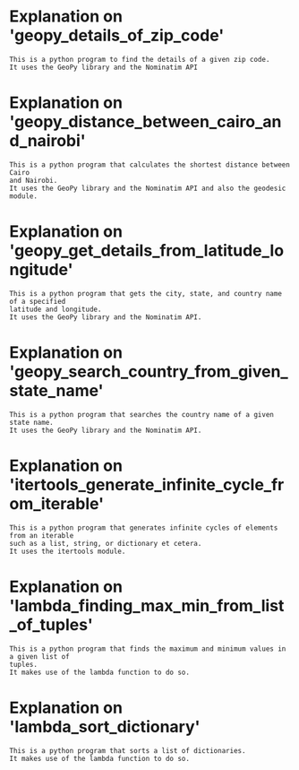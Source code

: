 # Explanation on 'geopy_details_of_zip_code'
    This is a python program to find the details of a given zip code.
    It uses the GeoPy library and the Nominatim API

# Explanation on 'geopy_distance_between_cairo_and_nairobi'
    This is a python program that calculates the shortest distance between Cairo
    and Nairobi.
    It uses the GeoPy library and the Nominatim API and also the geodesic module.

# Explanation on 'geopy_get_details_from_latitude_longitude'
    This is a python program that gets the city, state, and country name of a specified
    latitude and longitude.
    It uses the GeoPy library and the Nominatim API.

# Explanation on 'geopy_search_country_from_given_state_name'
    This is a python program that searches the country name of a given state name.
    It uses the GeoPy library and the Nominatim API.

# Explanation on 'itertools_generate_infinite_cycle_from_iterable'
    This is a python program that generates infinite cycles of elements from an iterable
    such as a list, string, or dictionary et cetera. 
    It uses the itertools module.

# Explanation on 'lambda_finding_max_min_from_list_of_tuples'
    This is a python program that finds the maximum and minimum values in a given list of
    tuples.
    It makes use of the lambda function to do so.

# Explanation on 'lambda_sort_dictionary'
    This is a python program that sorts a list of dictionaries.
    It makes use of the lambda function to do so.